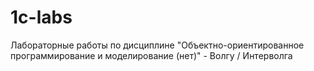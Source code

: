 # 1c-labs
Лабораторные работы по дисциплине "Объектно-ориентированное программирование и моделирование (нет)" - Волгу / Интерволга
